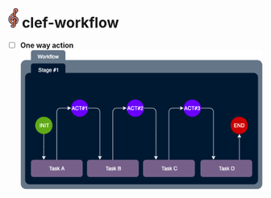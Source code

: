 #  <img src="design/clef-workflow-logo.png" style="margin-top: -20px" width="20">  clef-workflow

- [ ] **One way action**
![Clef-Workflow-Single Direction Action](design/clef-workflow-single-direction-action.png)
